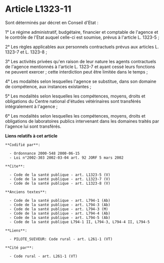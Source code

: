 # Article L1323-11

Sont déterminés par décret en Conseil d'Etat :

1° Le régime administratif, budgétaire, financier et comptable de l'agence et le contrôle de l'Etat auquel celle-ci est
soumise, prévus à l'article L. 1323-5 ;

2° Les règles applicables aux personnels contractuels prévus aux articles L. 1323-7 et L. 1323-8 ;

3° Les activités privées qu'en raison de leur nature les agents contractuels de l'agence mentionnés à l'article L. 1323-7 et
ayant cessé leurs fonctions ne peuvent exercer ; cette interdiction peut être limitée dans le temps ;

4° Les modalités selon lesquelles l'agence se substitue, dans son domaine de compétence, aux instances existantes ;

5° Les modalités selon lesquelles les compétences, moyens, droits et obligations du Centre national d'études vétérinaires
sont transférés intégralement à l'agence ;

6° Les modalités selon lesquelles les compétences, moyens, droits et obligations de laboratoires publics intervenant dans les
domaines traités par l'agence lui sont transférés.

**Liens relatifs à cet article**

	**Codifié par**:

	  - Ordonnance 2000-548 2000-06-15
	  - Loi n°2002-303 2002-03-04 art. 92 JORF 5 mars 2002

	**Cite**:

	  - Code de la santé publique - art. L1323-5 (V)
	  - Code de la santé publique - art. L1323-7 (V)
	  - Code de la santé publique - art. L1323-8 (V)

	**Anciens textes**:

	  - Code de la santé publique - art. L794-1 (Ab)
	  - Code de la santé publique - art. L794-3 (Ab)
	  - Code de la santé publique - art. L794-3 (M)
	  - Code de la santé publique - art. L794-4 (Ab)
	  - Code de la santé publique - art. L794-5 (Ab)
	  - Code de la santé publique L794-1 II, L794-3, L794-4 II, L794-5

	**Liens**:

	  - PILOTE_SUIVEUR: Code rural - art. L261-1 (VT)

	**Cité par**:

	  - Code rural - art. L261-1 (VT)
